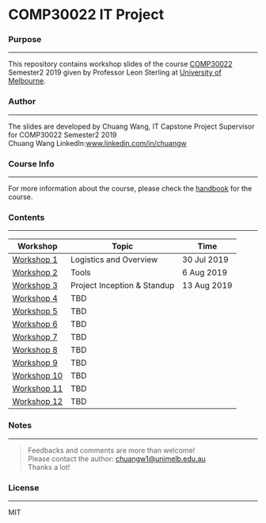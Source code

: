 # COMP30022 IT Project
### **Purpose**
---
This repository contains workshop slides of the course [COMP30022](https://handbook.unimelb.edu.au/2019/subjects/comp30022) Semester2 2019 given by Professor Leon Sterling at [University of Melbourne](https://www.unimelb.edu.au/)\.
### **Author**
---
The slides are developed by Chuang Wang, IT Capstone Project Supervisor for COMP30022 Semester2 2019 \
Chuang Wang LinkedIn:www.linkedin.com/in/chuangw
### **Course Info**
---
For more information about the course, please check the [handbook](https://handbook.unimelb.edu.au/2019/subjects/comp30022) for the course.
### **Contents**
---

| Workshop | Topic | Time |
| ------ | ------ |-----|
| [Workshop 1](https://github.com/chuangw46/COMP30022_Workshop/blob/master/workshop1.pdf) | Logistics and Overview | 30 Jul 2019
| [Workshop 2](https://github.com/chuangw46/COMP30022_Workshop/blob/master/comp30022_week2Slides.pdf) | Tools | 6 Aug 2019
| [Workshop 3](https://github.com/chuangw46/COMP30022_Workshop/blob/master/comp30022_week3.pdf) | Project Inception & Standup | 13 Aug 2019
| [Workshop 4]() | TBD |
| [Workshop 5]() | TBD |
| [Workshop 6]() | TBD |
| [Workshop 7]() | TBD |
| [Workshop 8]() | TBD |
| [Workshop 9]() | TBD |
| [Workshop 10]() | TBD |
| [Workshop 11]() | TBD |
| [Workshop 12]() | TBD |

### **Notes**
---
>Feedbacks and comments are more than welcome!\
>Please contact the author: chuangw1@unimelb.edu.au\
>Thanks a lot!


### **License**
---
MIT

